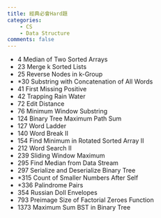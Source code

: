 ```yaml
---
title: 經典必會Hard題
categories: 
    - CS
    - Data Structure
comments: false
---
```



- 4 Median of Two Sorted Arrays
- 23 Merge k Sorted Lists
- 25 Reverse Nodes in k-Group 
- *30 Substring with Concatenation of All Words
- 41 First Missing Positive
- 42 Trapping Rain Water 
- 72 Edit Distance
- 76 Minimum Window Substring
- 124 Binary Tree Maximum Path Sum
- 127 Word Ladder
- 140 Word Break II
- 154 Find Minimum in Rotated Sorted Array II
- 212 Word Search II
- 239 Sliding Window Maximum
- 295 Find Median from Data Stream
- 297 Serialize and Deserialize Binary Tree 
- *315 Count of Smaller Numbers After Self
- *336 Palindrome Pairs
- 354 Russian Doll Envelopes
- 793 Preimage Size of Factorial Zeroes Function
- 1373 Maximum Sum BST in Binary Tree

